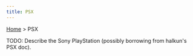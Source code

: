 ```yaml
---
title: PSX
---
```


[Home](index.md) > PSX

TODO: Describe the Sony PlayStation (possibly borrowing from halkun's PSX doc).
